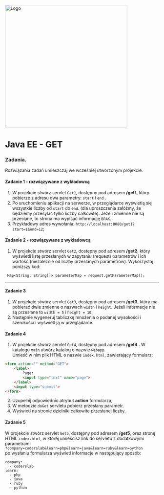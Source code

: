 <img alt="Logo" src="http://coderslab.pl/svg/logo-coderslab.svg" width="400">

# Java EE  - GET

### Zadania.

Rozwiązania zadań umieszczaj we wcześniej utworzonym projekcie.

#### Zadanie 1 - rozwiązywane z wykładowcą

1. W projekcie stwórz servlet `Get1`, dostępny pod adresem **/get1**,
 który pobierze z adresu dwa parametry: ```start``` i ```end``` . 
2. Po uruchomieniu aplikacji na serwerze, w przeglądarce wyświetlą się wszystkie liczby od ```start``` do ```end```. 
(dla uproszczenia załóżmy, że będziemy przesyłać tylko liczby całkowite).
Jeżeli zmienne nie są przesłane, to strona ma wypisać informację `BRAK`.
3. Przykładowy adres wywołania: `http://localhost:8080/get1?start=1&end=12`;


#### Zadanie 2  - rozwiązywane z wykładowcą

1. W projekcie stwórz servlet `Get2`, dostępny pod adresem **/get2**, który wyświetli listę przesłanych w zapytaniu (request) parametrów i ich wartość
 (niezależnie od liczby przesłanych parametrów). Wykorzystaj poniższy kod:
 ````
  Map<String, String[]> parameterMap = request.getParameterMap();
 ````
 
-------------------------------------------------------------------------------

#### Zadanie 3

1. W projekcie stwórz servlet `Get3`, dostępny pod adresem **/get3**, który ma pobierać dwie zmienne o nazwach ```width``` i ```height```.
Jeżeli informacje nie są przesłane to ```width = 5``` i ```height = 10```. 
2. Następnie wygeneruj tabliczkę mnożenia o podanej wysokości i szerokości i wyświetl ją w przeglądarce.


#### Zadanie 4

1. W projekcie stwórz servlet `Get4`, dostępny pod adresem **/get4** .
W katalogu `main` utwórz katalog o nazwie `webapp`.  
Umieść w nim plik HTML o nazwie `index.html`, zawierający formularz:

```html
<form action="" method="GET">
    <label>
        Page:
        <input type="text" name="page">
    </label>
    <input type="submit">
</form>
```
2. Uzupełnij odpowiednio atrybut **action** formularza,
3. W metodzie  `doGet` servletu pobierz przesłany parametr.
4. Wyświetl na stronie dzielniki całkowite przesłanej liczby.


#### Zadanie 5
W projekcie stwórz servlet `Get5`, dostępny pod adresem **/get5**,
 oraz stronę HTML `index.html`, w której umieścisz link do servletu z dodatkowymi parametrami    
``` ?company=coderslab&learn=php&learn=java&learn=ruby&learn=python ```    
po wysłaniu formularza wyświetl informacje w następujący sposób:
````
company:
  - coderslab
learn:
  - php 
  - java
  - ruby
  - python
````
